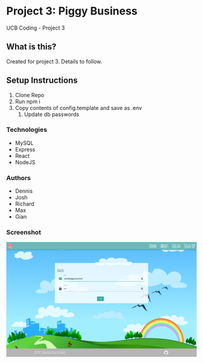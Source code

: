 # Project 3: Piggy Business

UCB Coding - Project 3

## What is this?

Created for project 3. Details to follow.

## Setup Instructions

1. Clone Repo
1. Run npm i
1. Copy contents of config.template and save as .env
    1. Update db passwords

### Technologies

* MySQL
* Express
* React
* NodeJS

### Authors

* Dennis
* Josh
* Richard
* Max
* Gian

### Screenshot

![Piggy Business Screenshot - Login Page](/other/piggy_screenshot.png)